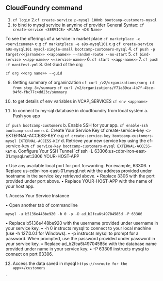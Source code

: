 ## CloudFoundry command
1. `cf login`
2.`cf create-service p-mysql 100mb bootcamp-customers-mysql`
3. to bind to mysql service in anynine cf provider
General Syntax: `cf create-service <SERVICE> <PLAN> <DB Name>`

To see the offerings of a service in market place
`cf marketplace -e <servicename>`
e.g `cf marketplace -e a9s-mysql101`
e.g `cf create-service a9s-mysql101 mysql-single-small bootcamp-customers-mysql`
4. `cf push -p target/<<jarname>> <<appname>> --random-route --no-start`
5. `cf bind-service <<app-name>> <<service-name>>`
6. `cf start <<app-name>>`
7. `cf push -f manifest.yml`
8. Get Guid of the org

`cf org <<org name>> --guid`

9. Getting summary of organinzation
`cf curl /v2/organizations/<org id from step 8>/summary`
`cf curl /v2/organizations/f71a89ca-4b7f-4bce-94fd-fbc77c4dd23c/summary`
10. to get details of env variables in VCAP_SERVICES
`cf env <appname>`

11. to connect to my-sql database in cloudfoundry from local system
a. Push you app

`cf push bootcamp-customers`
b. Enable SSH for your app.
`cf enable-ssh bootcamp-customers`
c. Create Your Service Key
cf create-service-key <<DBname>> EXTERNAL-ACCESS-KEY
e.g `cf create-service-key bootcamp-customers-mysql EXTERNAL-ACCESS-KEY`
d. Retrieve your new service key using the cf-service-key
`cf service-key bootcamp-customers-mysql EXTERNAL-ACCESS-KEY`
e. Configure Your SSH Tunnel
`cf ssh -L 63306:us-cdbr-iron-east-01.mysql.net:3306 YOUR-HOST-APP

• Use any available local port for port forwarding. For example, 63306.
• Replace us-cdbr-iron-east-01.mysql.net with the address provided under hostname in the service key retrieved above.
• Replace 3306 with the port provided under port above.
• Replace YOUR-HOST-APP with the name of your host app.

f. Access Your Service Instance

• Open another tab of commandline

`mysql -u b5136e448be920 -h 0 -p -D ad_b2fca6t49704585d -P 63306`

• Replace b5136e448be920 with the username provided under username in your service key.
• -h 0 instructs mysql to connect to your local machine (use -h 127.0.0.1 for Windows).
• -p instructs mysql to prompt for a password. When prompted, use the password provided under password in your service key.
• Replace ad_b2fca6t49704585d with the database name provided under name in your service key.
• -P 63306 instructs mysql to connect on port 63306.

12. Access the data saved in mysql 
`https://<<route for the app>>/customers`

`


